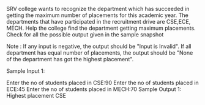 SRV college wants to recognize the department which has succeeded in getting the maximum number of placements for this academic year. The departments that have participated in the recruitment drive are CSE,ECE, MECH. Help the college find the department getting maximum placements. Check for all the possible output given in the sample snapshot

Note : If any input is negative, the output should be "Input is Invalid".  If all department has equal number of placements, the output should be "None of the department has got the highest placement".

Sample Input 1:

Enter the no of students placed in CSE:90
Enter the no of students placed in ECE:45
Enter the no of students placed in MECH:70
Sample Output 1:
Highest placement
CSE